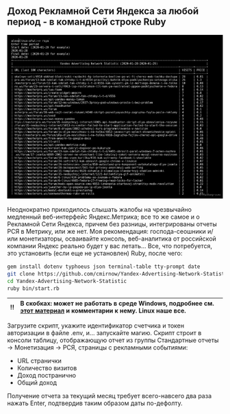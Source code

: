 ## Доход Рекламной Сети Яндекса за любой период - в командной строке Ruby

[![Yandex Advertising Network Statistic](https://github.com/cmirnow/Yandex-Advertising-Network-Statistic/blob/master/img/rsya.jpg)](https://masterpro.ws/api-yandex-metrica-advertising-network-statistic "Yandex Advertising Network Statistic")

Неоднократно приходилось слышать жалобы на чрезвычайно медленный веб-интерфейс Яндекс.Метрика; все то же самое и о Рекламной Сети Яндекса, причем без разницы, интегрированы отчеты РСЯ в Метрику, или же нет. Моя рекомендация: господа-сеошники и/или монетизаторы, осваивайте консоль, веб-аналитика от российской компании Яндекс реально будет у вас летать... Все, что потребуется, это установить (если еще не установлен) Ruby, после чего:

```bash
gem install dotenv typhoeus json terminal-table tty-prompt date
git clone https://github.com/cmirnow/Yandex-Advertising-Network-Statistic.git
cd Yandex-Advertising-Network-Statistic
ruby bin/start.rb
```

:bangbang: | В скобках: может не работать в среде Windows, подробнее см. [этот материал](https://masterpro.ws/api-yandex-metrica-advertising-network-statistic) и комментарии к нему. Linux наше все.
:---: | :---  
 

Загрузите скрипт, укажите идентификатор счетчика и токен авторизации в файле .env, и... запускайте магию. Скрипт строит в консоли таблицу, отображающую отчет из группы Стандартные отчеты -> Монетизация -> РСЯ, страницы с рекламными событиями:

* URL странички
* Количество визитов
* Доход постранично
* Общий доход

Получение отчета за текущий месяц требует всего-навсего два раза нажать Enter, подтвердив таким образом даты по-дефолту.
